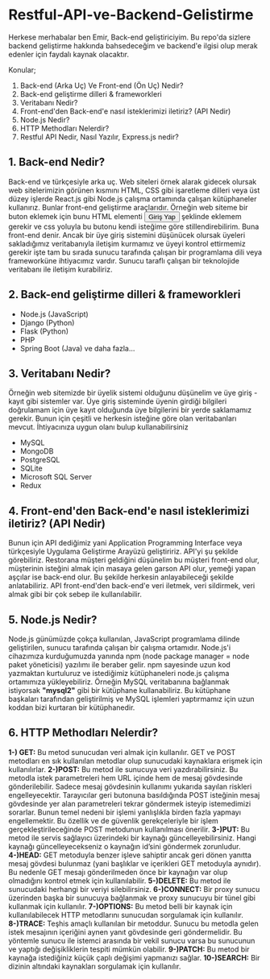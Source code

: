 # Restful-API-ve-Backend-Gelistirme
Herkese merhabalar ben Emir, Back-end geliştiriciyim. Bu repo'da sizlere backend geliştirme hakkında bahsedeceğim ve backend'e ilgisi olup merak edenler için faydalı kaynak olacaktır. 

Konular;
1. Back-end (Arka Uç) Ve Front-end (Ön Uç) Nedir?
2. Back-end geliştirme dilleri & frameworkleri
3. Veritabanı Nedir?
4. Front-end'den Back-end'e nasıl isteklerimizi iletiriz? (API Nedir)
5. Node.js Nedir?
6. HTTP Methodları Nelerdir?
7. Restful API Nedir, Nasıl Yazılır, Express.js nedir?

## 1. Back-end Nedir?
Back-end ve türkçesiyle arka uç. Web siteleri örnek alarak gidecek olursak web sitelerimizin görünen kısmını HTML, CSS gibi işaretleme dilleri veya üst düzey işlerde React.js gibi Node.js çalışma ortamında çalışan kütüphaneler kullanırız. Bunlar front-end geliştirme araçlarıdır. Örneğin web siteme bir buton eklemek için bunu HTML elementi <button>Giriş Yap</button> şeklinde eklemem gerekir ve css yoluyla bu butonu kendi isteğime göre stillendirebilirim. Buna front-end denir. Ancak bir üye giriş sistemini düşünücek olursak üyeleri sakladığımız veritabanıyla iletişim kurmamız ve üyeyi kontrol ettirmemiz gerekir işte tam bu sırada sunucu tarafında çalışan bir programlama dili veya frameworküne ihtiyacımız vardır. Sunucu taraflı çalışan bir teknolojide veritabanı ile iletişim kurabiliriz.

## 2. Back-end geliştirme dilleri & frameworkleri
- Node.js (JavaScript)
- Django (Python)
- Flask (Python)
- PHP
- Spring Boot (Java)
ve daha fazla...

## 3. Veritabanı Nedir?
Örneğin web sitemizde bir üyelik sistemi olduğunu düşünelim ve üye giriş - kayıt gibi sistemler var. Üye giriş sisteminde üyenin girdiği bilgileri doğrulamam için üye kayıt olduğunda üye bilgilerini bir yerde saklamamız gerekir. Bunun için çeşitli ve herkesin isteğine göre olan veritabanları mevcut. İhtiyacınıza uygun olanı bulup kullanabilirsiniz
- MySQL
- MongoDB
- PostgreSQL
- SQLite
- Microsoft SQL Server
- Redux

## 4. Front-end'den Back-end'e nasıl isteklerimizi iletiriz? (API Nedir)
Bunun için API dediğimiz yani Application Programming Interface veya türkçesiyle Uygulama Geliştirme Arayüzü geliştiririz. API'yi şu şekilde görebiliriz. Restorana müşteri geldiğini düşünelim bu müşteri front-end olur, müşterinin isteğini almak için masaya gelen garson API olur, yemeği yapan aşçılar ise back-end olur. Bu şekilde herkesin anlayabileceği şekilde anlatabiliriz. API front-end'den back-end'e veri iletmek, veri sildirmek, veri almak gibi bir çok sebep ile kullanılabilir.

## 5. Node.js Nedir?
Node.js günümüzde çokça kullanılan, JavaScript programlama dilinde geliştirilen, sunucu tarafında çalışan bir çalışma ortamıdır. Node.js'i cihazımıza kurduğumuzda yanında npm (node package manager = node paket yöneticisi) yazılımı ile beraber gelir. npm sayesinde uzun kod yazmaktan kurtuluruz ve istediğimiz kütüphaneleri node.js çalışma ortamımıza yükleyebiliriz. Örneğin MySQL veritabanına bağlanmak istiyorsak **"mysql2"** gibi bir kütüphane kullanabiliriz. Bu kütüphane başkaları tarafından geliştirilmiş ve MySQL işlemleri yaptırmamız için uzun koddan bizi kurtaran bir kütüphanedir.

## 6. HTTP Methodları Nelerdir?

__**1-) GET:**__ Bu metod sunucudan veri almak için kullanılır. GET ve POST metodları en sık kullanılan metodlar olup sunucudaki kaynaklara erişmek için kullanılırlar.
**2-)POST:** Bu metod ile sunucuya veri yazdırabilirsiniz. Bu metodla istek parametreleri hem URL içinde hem de mesaj gövdesinde gönderilebilir. Sadece mesaj gövdesinin kullanımı yukarıda sayılan riskleri engelleyecektir. Tarayıcılar geri butonuna basıldığında POST isteğinin mesaj gövdesinde yer alan parametreleri tekrar göndermek isteyip istemedimizi sorarlar. Bunun temel nedeni bir işlemi yanlışlıkla birden fazla yapmayı engellemektir. Bu özellik ve de güvenlik gerekçeleriyle bir işlem gerçekleştirileceğinde POST metodunun kullanılması önerilir.
**3-)PUT:** Bu metod ile servis sağlayıcı üzerindeki bir kaynağı güncelleyebilirsiniz. Hangi kaynağı güncelleyecekseniz o kaynağın id’sini göndermek zorunludur.
**4-)HEAD:** GET metoduyla benzer işleve sahiptir ancak geri dönen yanıtta mesaj gövdesi bulunmaz (yani başlıklar ve içerikleri GET metoduyla aynıdır). Bu nedenle GET mesajı gönderilmeden önce bir kaynağın var olup olmadığını kontrol etmek için kullanılabilir.
**5-)DELETE:** Bu metod ile sunucudaki herhangi bir veriyi silebilirsiniz.
**6-)CONNECT:** Bir proxy sunucu üzerinden başka bir sunucuya bağlanmak ve proxy sunucuyu bir tünel gibi kullanmak için kullanılır.
**7-)OPTIONS:** Bu metod belli bir kaynak için kullanılabilecek HTTP metodlarını sunucudan sorgulamak için kullanılır.
**8-)TRACE:** Teşhis amaçlı kullanılan bir metoddur. Sunucu bu metodla gelen istek mesajının içeriğini aynen yanıt gövdesinde geri göndermelidir. Bu yöntemle sunucu ile istemci arasında bir vekil sunucu varsa bu sunucunun ve yaptığı değişikliklerin tespiti mümkün olabilir.
**9-)PATCH:** Bu metod bir kaynağa istediğiniz küçük çaplı değişimi yapmanızı sağlar.
**10-)SEARCH:** Bir dizinin altındaki kaynakları sorgulamak için kullanılır.
